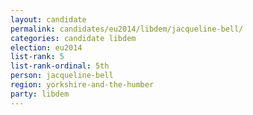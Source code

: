 ```yaml
---
layout: candidate
permalink: candidates/eu2014/libdem/jacqueline-bell/
categories: candidate libdem
election: eu2014
list-rank: 5
list-rank-ordinal: 5th
person: jacqueline-bell
region: yorkshire-and-the-humber
party: libdem
---
```

